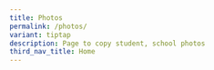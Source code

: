 ```yaml
---
title: Photos
permalink: /photos/
variant: tiptap
description: Page to copy student, school photos
third_nav_title: Home
---
```


